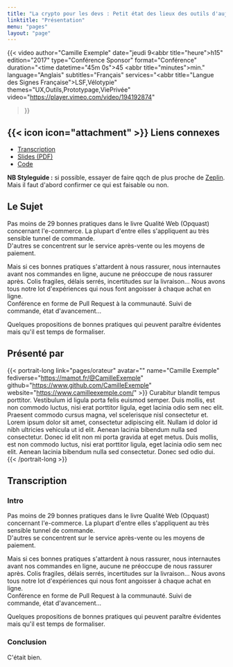 ```yaml
---
title: "La crypto pour les devs : Petit état des lieux des outils d'aujourd'hui et des techniques de demain"
linktitle: "Présentation"
menu: "pages"
layout: "page"
---
```


{{< video
    author="Camille Exemple"
    date="jeudi 9<abbr title=\"heure\">h</abbr>15"
    edition="2017"
    type="Conférence Sponsor"
    format="Conférence"
    duration="<time datetime=\"45m 0s\">45 <abbr title=\"minutes\">min.</abbr></time>"
    language="Anglais"
    subtitles="Français"
    services="<abbr title=\"Langue des Signes Française\">LSF</abbr>,Vélotypie"
    themes="UX,Outils,Prototypage,ViePrivée"
    video="https://player.vimeo.com/video/194192874"
>}}

<h2>
    {{< icon icon="attachment" >}}
    Liens connexes
</h2>

<ul class="link-list">
<li><a href="#transcription">Transcription<a/></li>
<li><a href="#pdf">Slides (PDF)</a></li>
<li><a href="#code">Code</a></li>
</ul>

<p><strong>NB Styleguide :</strong> si possible, essayer de faire qqch de plus proche de <a href="https://app.zeplin.io/project/5a26b8a0d61494167195f1d7/screen/5a787c54c6dfa76711352179">Zeplin</a>. Mais il faut d'abord confirmer ce qui est faisable ou non.</p>

<h2>Le Sujet</h2>

<p>Pas moins de 29 bonnes pratiques dans le livre Qualité Web (Opquast) concernant l'e-commerce. La plupart d'entre elles s'appliquent au très sensible tunnel de commande.<br />
D'autres se concentrent sur le service après-vente ou les moyens de paiement.</p>

<p>Mais si ces bonnes pratiques s'attardent à nous rassurer, nous internautes avant nos commandes en ligne, aucune ne préoccupe de nous rassurer après. Colis fragiles, délais serrés, incertitudes sur la livraison... Nous avons tous notre lot d'expériences qui nous font angoisser à chaque achat en ligne.<br />
Conférence en forme de Pull Request à la communauté. Suivi de commande, état d'avancement...</p>

<p>Quelques propositions de bonnes pratiques qui peuvent paraître évidentes mais qu'il est temps de formaliser.</p>

<h2>Présenté par</h2>

{{< portrait-long
    link="pages/orateur"
    avatar=""
    name="Camille Exemple"
    fediverse="https://mamot.fr/@CamilleExemple"
    github="https://www.github.com/CamilleExemple"
    website="https://www.camilleexemple.com/" >}}
    Curabitur blandit tempus porttitor. Vestibulum id ligula porta felis euismod semper. Duis mollis, est non commodo luctus, nisi erat porttitor ligula, eget lacinia odio sem nec elit. Praesent commodo cursus magna, vel scelerisque nisl consectetur et.
    Lorem ipsum dolor sit amet, consectetur adipiscing elit. Nullam id dolor id nibh ultricies vehicula ut id elit. Aenean lacinia bibendum nulla sed consectetur. Donec id elit non mi porta gravida at eget metus. Duis mollis, est non commodo luctus, nisi erat porttitor ligula, eget lacinia odio sem nec elit. Aenean lacinia bibendum nulla sed consectetur. Donec sed odio dui.
{{< /portrait-long >}}

<h2>Transcription</h2>

<h3>Intro</h3>

<p>Pas moins de 29 bonnes pratiques dans le livre Qualité Web (Opquast) concernant l'e-commerce. La plupart d'entre elles s'appliquent au très sensible tunnel de commande.<br />
D'autres se concentrent sur le service après-vente ou les moyens de paiement.</p>

<p>Mais si ces bonnes pratiques s'attardent à nous rassurer, nous internautes avant nos commandes en ligne, aucune ne préoccupe de nous rassurer après. Colis fragiles, délais serrés, incertitudes sur la livraison... Nous avons tous notre lot d'expériences qui nous font angoisser à chaque achat en ligne.<br />
Conférence en forme de Pull Request à la communauté. Suivi de commande, état d'avancement...</p>

<p>Quelques propositions de bonnes pratiques qui peuvent paraître évidentes mais qu'il est temps de formaliser.</p>

<h3>Conclusion</h3>

<p>C'était bien.</p>